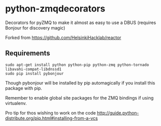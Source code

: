 python-zmqdecorators
====================

Decorators for pyZMQ to make it almost as easy to use a DBUS (requires Bonjour for discovery magic)


Forked from <https://github.com/HelsinkiHacklab/reactor>

## Requirements

    sudo apt-get install python python-pip python-zmq python-tornado libavahi-compat-libdnssd1
    sudo pip install pybonjour

Though pybonjour will be installed by pip automagically if you install this package with pip. 

Remember to enable global site packages for the ZMQ bindings if using virtualenv.

Pro tip for thos wishing to work on the code <http://guide.python-distribute.org/pip.html#installing-from-a-vcs>
